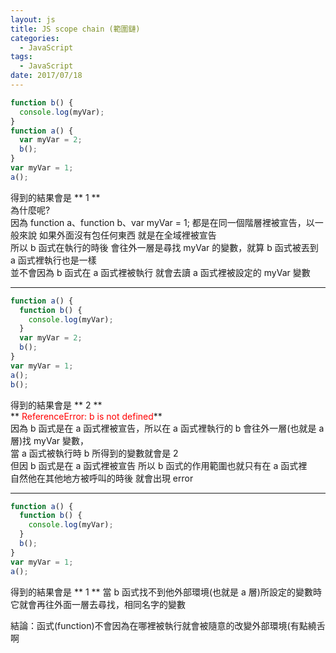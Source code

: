 ```yaml
---
layout: js
title: JS scope chain (範圍鏈)
categories:
  - JavaScript
tags:
  - JavaScript
date: 2017/07/18
---
```


```javascript
function b() {
  console.log(myVar);
}
function a() {
  var myVar = 2;
  b();
}
var myVar = 1;
a();
```

得到的結果會是
** 1 **  
為什麼呢?  
因為 function a、function b、var myVar = 1;
都是在同一個階層裡被宣告，以一般來說 如果外面沒有包任何東西 就是在全域裡被宣告  
所以 b 函式在執行的時後 會往外一層是尋找 myVar 的變數，就算 b 函式被丟到 a 函式裡執行也是一樣  
並不會因為 b 函式在 a 函式裡被執行 就會去讀 a 函式裡被設定的 myVar 變數

---

```javascript
function a() {
  function b() {
    console.log(myVar);
  }
  var myVar = 2;
  b();
}
var myVar = 1;
a();
b();
```

得到的結果會是
** 2 **  
** <span style="color:red;">ReferenceError: b is not defined</span>**  
因為 b 函式是在 a 函式裡被宣告，所以在 a 函式裡執行的 b 會往外一層(也就是 a 層)找 myVar 變數，  
當 a 函式被執行時 b 所得到的變數就會是 2  
但因 b 函式是在 a 函式裡被宣告 所以 b 函式的作用範圍也就只有在 a 函式裡  
自然他在其他地方被呼叫的時後 就會出現 error

---

```javascript
function a() {
  function b() {
    console.log(myVar);
  }
  b();
}
var myVar = 1;
a();
```

得到的結果會是
** 1 **
當 b 函式找不到他外部環境(也就是 a 層)所設定的變數時  
它就會再往外面一層去尋找，相同名字的變數

結論：函式(function)不會因為在哪裡被執行就會被隨意的改變外部環境(有點繞舌啊

